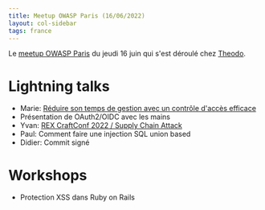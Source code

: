 ```yaml
---
title: Meetup OWASP Paris (16/06/2022)
layout: col-sidebar
tags: france
---
```


Le [meetup OWASP Paris](https://www.meetup.com/owasp-france/events/286399478/) du jeudi 16 juin qui s'est déroulé chez [Theodo](https://www.theodo.fr/).

# Lightning talks

 - Marie: [Réduire son temps de gestion avec un contrôle d'accès efficace](https://docs.google.com/presentation/d/10Bkpap7rCe_iyehSDDqTHthiXE0Qpf0kMFdxS1ypQ7U/edit?usp=sharing)
 - Présentation de OAuth2/OIDC avec les mains
 - Yvan: [REX CraftConf 2022 / Supply Chain Attack](https://www.slideshare.net/YvanPHELIZOT/rex-craftconf-2022-supply-chain-attack)
 - Paul: Comment faire une injection SQL union based
 - Didier: Commit signé

# Workshops

 - Protection XSS dans Ruby on Rails

